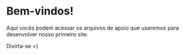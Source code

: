 # Bem-vindos!
Aqui vocês podem acessar os arquivos de apoio que usaremos para desenvolver nosso primeiro site.

Divirta-se =)
